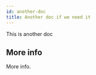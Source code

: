 ```yaml
---
id: another-doc
title: Another doc if we need it
---
```


This is another doc

## More info 

More info. 
